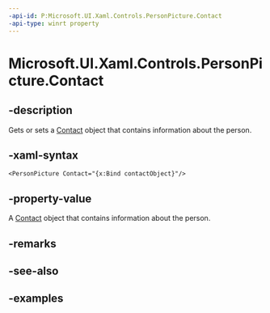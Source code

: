 ```yaml
---
-api-id: P:Microsoft.UI.Xaml.Controls.PersonPicture.Contact
-api-type: winrt property
---
```


<!-- Property syntax.
public Contact Contact { get;  set; }
-->

# Microsoft.UI.Xaml.Controls.PersonPicture.Contact

## -description

Gets or sets a [Contact](../windows.applicationmodel.contacts/contact.md) object that contains information about the person.

## -xaml-syntax

```xaml
<PersonPicture Contact="{x:Bind contactObject}"/>
```

## -property-value

A [Contact](../windows.applicationmodel.contacts/contact.md) object that contains information about the person.

## -remarks

## -see-also

## -examples

